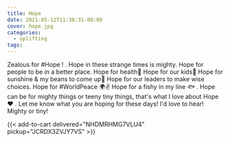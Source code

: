 ```yaml
---
title: Hope
date: 2021-05-12T11:38:31-08:00
cover: hope.jpg
categories:
  - uplifting
tags:
---
```

Zealous for #Hope !
.
Hope in these strange times is mighty.
Hope for people to be in a better place.
Hope for health🍎
Hope for our kids👫
Hope for sunshine & my beans to come up🌱
Hope for our leaders to make wise choices.
Hope for #WorldPeace 🌍✌
Hope for a fishy in my line 🐟
.
Hope can be for mighty things or teeny tiny things, that's what I love about Hope ❤
.
Let me know what you are hoping for these days! I'd love to hear! Mighty or tiny!

<!--more-->
{{< add-to-cart delivered="NHDMRHMG7VLU4" pickup="JCRDX3ZVJY7VS" >}}
